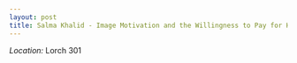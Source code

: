 ```yaml
---
layout: post
title: Salma Khalid - Image Motivation and the Willingness to Pay for Health Products  (August 29)
---
```



*Location:* Lorch 301

